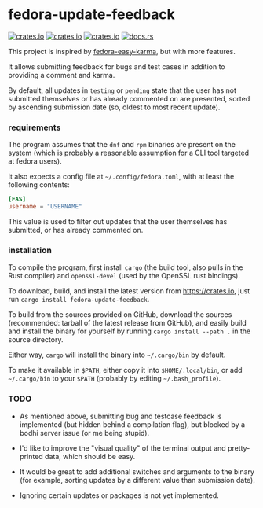 # fedora-update-feedback

[![crates.io](https://img.shields.io/crates/v/fedora-update-feedback.svg)](https://crates.io/crates/fedora-update-feedback/)
[![crates.io](https://img.shields.io/crates/d/fedora-update-feedback.svg)](https://crates.io/crates/fedora-update-feedback/)
[![crates.io](https://img.shields.io/crates/l/fedora-update-feedback.svg)](https://crates.io/crates/fedora-update-feedback/)
[![docs.rs](https://docs.rs/fedora-update-feedback/badge.svg)](https://docs.rs/fedora-update-feedback/)

This project is inspired by [fedora-easy-karma][f-e-k], but with more features.

[f-e-k]: https://pagure.io/fedora-easy-karma

It allows submitting feedback for bugs and test cases in addition to providing a
comment and karma.

[bodhi-issue]: https://github.com/fedora-infra/bodhi/issues/3888

By default, all updates in `testing` or `pending` state that the user has not
submitted themselves or has already commented on are presented, sorted by
ascending submission date (so, oldest to most recent update).

### requirements

The program assumes that the `dnf` and `rpm` binaries are present on the system
(which is probably a reasonable assumption for a CLI tool targeted at fedora
users).

It also expects a config file at `~/.config/fedora.toml`, with at least the
following contents:

```toml
[FAS]
username = "USERNAME"
```

This value is used to filter out updates that the user themselves has submitted,
or has already commented on.


### installation

To compile the program, first install `cargo` (the build tool, also pulls in
the Rust compiler) and `openssl-devel` (used by the OpenSSL rust bindings).

To download, build, and install the latest version from <https://crates.io>,
just run `cargo install fedora-update-feedback`.

To build from the sources provided on GitHub, download the sources
(recommended: tarball of the latest release from GitHub), and easily build
and install the binary for yourself by running `cargo install --path .` in
the source directory.

Either way, `cargo` will install the binary into `~/.cargo/bin` by default.

To make it available in `$PATH`, either copy it into `$HOME/.local/bin`, or add
`~/.cargo/bin` to your `$PATH` (probably by editing `~/.bash_profile`).


### TODO

- As mentioned above, submitting bug and testcase feedback is implemented (but
  hidden behind a compilation flag), but blocked by a bodhi server issue (or me
  being stupid).

- I'd like to improve the "visual quality" of the terminal output and
  pretty-printed data, which should be easy.

- It would be great to add additional switches and arguments to the binary (for
  example, sorting updates by a different value than submission date).

- Ignoring certain updates or packages is not yet implemented.

